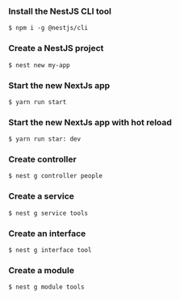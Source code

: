 ### Install the NestJS CLI tool  
`$ npm i -g @nestjs/cli`  

### Create a NestJS project  
`$ nest new my-app`  

### Start the new NextJs app  
`$ yarn run start`  

### Start the new NextJs app with hot reload  
`$ yarn run star: dev`  

### Create controller  
`$ nest g controller people`  

### Create a service   
`$ nest g service tools`  

### Create an interface   
`$ nest g interface tool`    

### Create a module   
`$ nest g module tools`  
